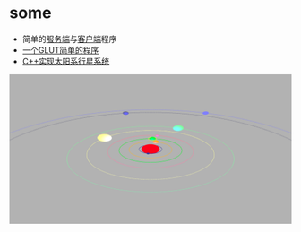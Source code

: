 # some

- 简单的[服务端](./SimpleSocket/server.c)与[客户端](./SimpleSocket/client.c)程序
- [一个GLUT简单的程序](./SimpleSocket/baseGlutProc.cpp)
- [C++实现太阳系行星系统](./SolarSystem/main.cpp)
<img src = "./SolarSystem/SolarSystem.png" alt="图片-太阳系行星系统">
